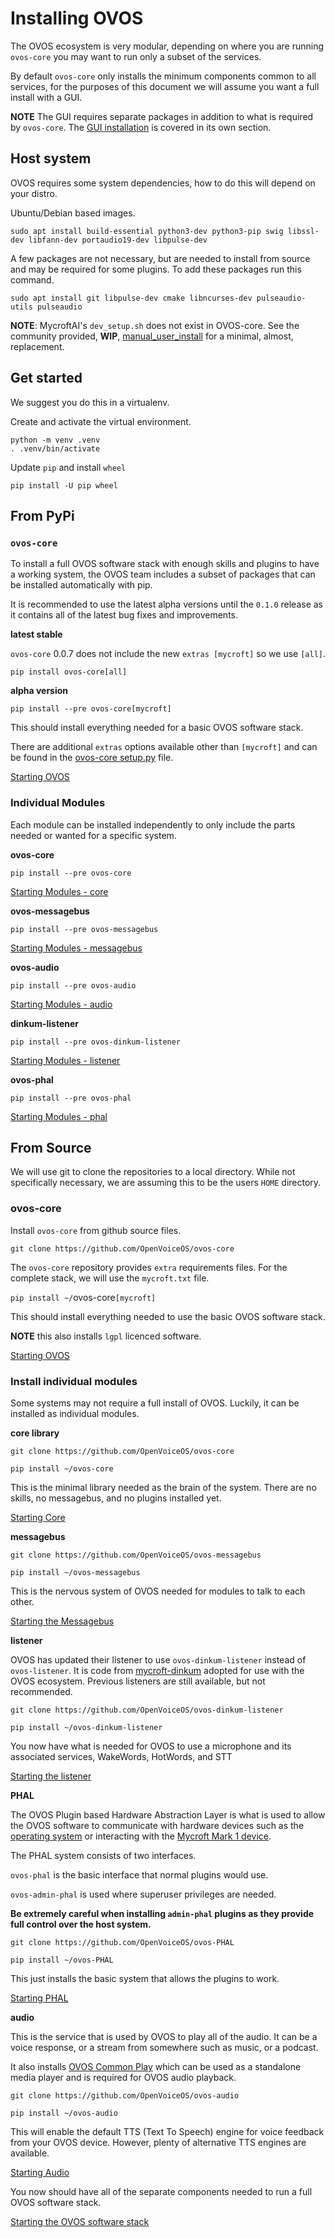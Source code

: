 # Installing OVOS
The OVOS ecosystem is very modular, depending on where you are running `ovos-core` you may want to run only a subset of the services.

By default `ovos-core` only installs the minimum components common to all services, for the purposes of this document we will assume you want a full install with a GUI.

**NOTE** The GUI requires separate packages in addition to what is required by `ovos-core`.  The [GUI installation](048-install_gui.md) is covered in its own section.

## Host system
OVOS requires some system dependencies, how to do this will depend on your distro.

Ubuntu/Debian based images.

```
sudo apt install build-essential python3-dev python3-pip swig libssl-dev libfann-dev portaudio19-dev libpulse-dev
```

A few packages are not necessary, but are needed to install from source and may be required for some plugins.  To add these packages run this command.

```
sudo apt install git libpulse-dev cmake libncurses-dev pulseaudio-utils pulseaudio
```

**NOTE**: MycroftAI's `dev_setup.sh` does not exist in OVOS-core.  See the community provided, **WIP**, [manual_user_install](https://github.com/OpenVoiceOS/raspbian-ovos/blob/dev/manual_user_install.sh) for a minimal, almost, replacement.

## Get started
We suggest you do this in a virtualenv.

Create and activate the virtual environment.
```
python -m venv .venv
. .venv/bin/activate
```
Update `pip` and install `wheel`

`pip install -U pip wheel`

## From PyPi

### `ovos-core`
To install a full OVOS software stack with enough skills and plugins to have a working system, the OVOS team includes a subset of packages that can be installed automatically with pip.

It is recommended to use the latest alpha versions until the `0.1.0` release as it contains all of the latest bug fixes and improvements.

**latest stable**

`ovos-core` 0.0.7 does not include the new `extras [mycroft]` so we use `[all]`.

`pip install ovos-core[all]`

**alpha version**

`pip install --pre ovos-core[mycroft]`

This should install everything needed for a basic OVOS software stack.

There are additional `extras` options available other than `[mycroft]` and can be found in the [ovos-core setup.py](https://github.com/OpenVoiceOS/ovos-core/blob/dev/setup.py) file.

[Starting OVOS](050-starting_intro.md)

### Individual Modules
Each module can be installed independently to only include the parts needed or wanted for a specific system.

**ovos-core**

`pip install --pre ovos-core`

[Starting Modules - core](051-starting_modules.md#core)

**ovos-messagebus**

`pip install --pre ovos-messagebus`

[Starting Modules - messagebus](051-starting_modules.md#messagebus)

**ovos-audio**

`pip install --pre ovos-audio`

[Starting Modules - audio](051-starting_modules.md#audio)

**dinkum-listener**

`pip install --pre ovos-dinkum-listener`

[Starting Modules - listener](051-starting_modules.md#listener)

**ovos-phal**

`pip install --pre ovos-phal`

[Starting Modules - phal](051-starting_modules.md#phal)

## From Source
We will use git to clone the repositories to a local directory.  While not specifically necessary, we are assuming this to be the users `HOME` directory.

### ovos-core
Install `ovos-core` from github source files.

`git clone https://github.com/OpenVoiceOS/ovos-core`

The `ovos-core` repository provides `extra` requirements files.  For the complete stack, we will use the `mycroft.txt` file.

`pip install ~/`ovos-core`[mycroft]`

This should install everything needed to use the basic OVOS software stack.

**NOTE** this also installs `lgpl` licenced software.

[Starting OVOS](050-starting_intro.md)

### Install individual modules

Some systems may not require a full install of OVOS.  Luckily, it can be installed as individual modules.

**core library**

`git clone https://github.com/OpenVoiceOS/ovos-core`

`pip install ~/ovos-core`

This is the minimal library needed as the brain of the system.  There are no skills, no messagebus, and no plugins installed yet.

[Starting Core](051-starting_modules.md#core)

**messagebus**

`git clone https://github.com/OpenVoiceOS/ovos-messagebus`

`pip install ~/ovos-messagebus`

This is the nervous system of OVOS needed for modules to talk to each other.

[Starting the Messagebus](051-starting_modules.md#messagebus)

**listener**

OVOS has updated their listener to use `ovos-dinkum-listener` instead of `ovos-listener`.  It is code from [mycroft-dinkum](https://github.com/MycroftAI/mycroft-dinkum) adopted for use with the OVOS ecosystem.  Previous listeners are still available, but not recommended.

`git clone https://github.com/OpenVoiceOS/ovos-dinkum-listener`

`pip install ~/ovos-dinkum-listener`

You now have what is needed for OVOS to use a microphone and its associated services, WakeWords, HotWords, and STT

[Starting the listener](051-starting_modules.md#listener)

**PHAL**

The OVOS Plugin based Hardware Abstraction Layer is what is used to allow the OVOS software to communicate with hardware devices such as the [operating system](https://github.com/OpenVoiceOS/ovos-PHAL-plugin-system) or interacting with the [Mycroft Mark 1 device](https://github.com/OpenVoiceOS/ovos-PHAL-plugin-mk1).

The PHAL system consists of two interfaces.

`ovos-phal` is the basic interface that normal plugins would use.

`ovos-admin-phal` is used where superuser privileges are needed.

**Be extremely careful when installing `admin-phal` plugins as they provide full control over the host system.**

`git clone https://github.com/OpenVoiceOS/ovos-PHAL`

`pip install ~/ovos-PHAL`

This just installs the basic system that allows the plugins to work.

[Starting PHAL](051-starting_modules.md#phal)

**audio**

This is the service that is used by OVOS to play all of the audio.  It can be a voice response, or a stream from somewhere such as music, or a podcast.

It also installs [OVOS Common Play](https://github.com/OpenVoiceOS/ovos-ocp-audio-plugin) which can be used as a standalone media player and is required for OVOS audio playback.

`git clone https://github.com/OpenVoiceOS/ovos-audio`

`pip install ~/ovos-audio`

This will enable the default TTS (Text To Speech) engine for voice feedback from your OVOS device.  However, plenty of alternative TTS engines are available.

[Starting Audio](051-starting_modules.md#audio)

You now should have all of the separate components needed to run a full OVOS software stack.

[Starting the OVOS software stack](050-starting_intro.md)
